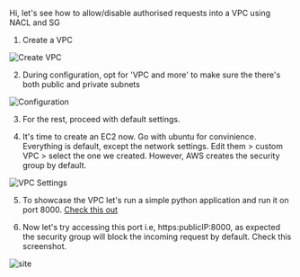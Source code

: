 Hi, let's see how to allow/disable authorised requests into a VPC using NACL and SG

1. Create a VPC

![Create VPC](https://github.com/guycalledavinash/aws/assets/90386560/9f428ff8-119d-4a64-bc16-732fd8a0f69d)

2. During configuration, opt for 'VPC and more' to make sure the there's both public and private subnets

![Configuration](https://github.com/guycalledavinash/aws/assets/90386560/e5e9e2bd-c95d-4ace-b239-007de3594913)

3. For the rest, proceed with default settings.

4. It's time to create an EC2 now. Go with ubuntu for convinience. Everything is default, except the network settings. Edit them > custom VPC > select the one we created. However, AWS creates the security group by default.

![VPC Settings](https://github.com/guycalledavinash/aws/assets/90386560/3677d1c8-3c2a-4903-8a85-14a50eedee90)

5. To showcase the VPC let's run a simple python application and run it on port 8000. [Check this out](https://github.com/guycalledavinash/aws/blob/main/Security/vpc-nacl-sg)

6. Now let's try accessing this port i.e, https:publicIP:8000, as expected the security group will block the incoming request by default. Check this screenshot.

![site](https://github.com/guycalledavinash/aws/assets/90386560/a1a34b5c-1248-46fd-83b8-4af695082fa0)
